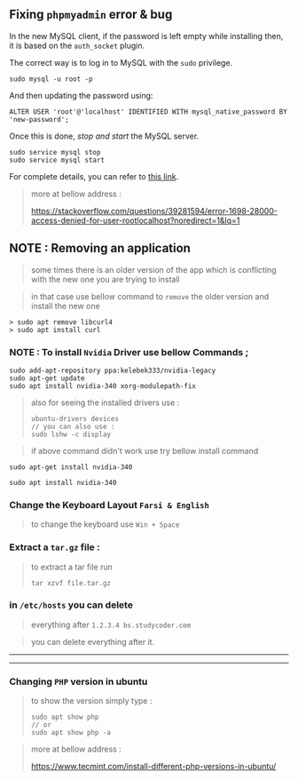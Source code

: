 ## Fixing `phpmyadmin` error & bug

In the new MySQL client, if the password is left empty while installing then, it is based on the `auth_socket` plugin.

The correct way is to log in to MySQL with the `sudo` privilege.

```none
sudo mysql -u root -p
```

And then updating the password using:

```none
ALTER USER 'root'@'localhost' IDENTIFIED WITH mysql_native_password BY 'new-password';
```

Once this is done, *stop and start* the MySQL server.

```none
sudo service mysql stop
sudo service mysql start
```

For complete details, you can refer to [this link](https://www.percona.com/blog/2016/03/16/change-user-password-in-mysql-5-7-with-plugin-auth_socket/).

> more at bellow address :
>
> https://stackoverflow.com/questions/39281594/error-1698-28000-access-denied-for-user-rootlocalhost?noredirect=1&lq=1

## NOTE : Removing an application

> some times there is an older version of the app which is conflicting with the new one you are trying to install

> in that case use bellow command to `remove` the older version and install the new one

```
> sudo apt remove libcurl4
> sudo apt install curl
```

### NOTE : To install `Nvidia` Driver use bellow Commands ;

```
sudo add-apt-repository ppa:kelebek333/nvidia-legacy
sudo apt-get update
sudo apt install nvidia-340 xorg-modulepath-fix 
```

> also for seeing the installed drivers use :
>
> ```
> ubuntu-drivers devices
> // you can also use :
> sudo lshw -c display
> ```

> if above command didn't work use try bellow install command

```
sudo apt-get install nvidia-340

sudo apt install nvidia-340
```

### Change the Keyboard Layout `Farsi & English`

> to change the keyboard use `Win + Space`

### Extract a `tar.gz` file :

> to extract a tar file run
>
> ```
> tar xzvf file.tar.gz
> ```

### in `/etc/hosts` you can delete

> everything after `1.2.3.4 bs.studycoder.com`

> you can delete everything after it.

----------

-------------------

### Changing `PHP` version in ubuntu

> to show the version simply type :
>
> ```
> sudo apt show php
> // or
> sudo apt show php -a
> ```

> more at bellow address :
>
> https://www.tecmint.com/install-different-php-versions-in-ubuntu/
